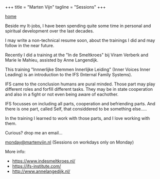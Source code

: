 +++
title = "Marten Vijn"
tagline = "Sessions"
+++

[home](</>)


Beside my It-jobs, I have been spending quite some time in personal and spiritual development over the last decades.

I may write a non-technical resume soon, about the trainings I did and may follow in the near future. 

Recently I did a training at the "In de Smeltkroes" bij Viram Verberk and Marie le Mahieu, assisted by Anne Langendijk. 

This training "Innnerlijke Stemmen Innerlijke Leiding" (Inner Voices Inner Leading) is an introduction to the IFS (Internal Family Systems).

IFS came to the conclusion humans are pural minded. Those part may play different roles and forfill different tasks. They may be in state cooperation and also in a fight  or not even being aware of eachother. 

IFS focusses on including all parts, cooperation and befriending parts. And there is one part, called Self, that considdered to be something else..... 


In the training I learned to work with those  parts, and I love working with them.

Curious?  drop me an email...  

monday@martenvijn.nl  (Sessions on workdays only on Monday)


More info:

- https://www.indesmeltkroes.nl/
- https://ifs-institute.com/
- http://www.annelangedijk.nl/
